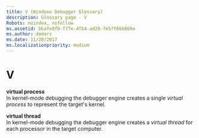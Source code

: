 ```yaml
---
title: V (Windows Debugger Glossary)
description: Glossary page - V
Robots: noindex, nofollow
ms.assetid: bbafe8f0-f77e-4fb4-ad28-7e57f866869a
ms.author: domars
ms.date: 11/28/2017
ms.localizationpriority: medium
---
```


# V


<span id="virtual_process"></span><span id="VIRTUAL_PROCESS"></span>**virtual process**  
In kernel-mode debugging the debugger engine creates a single *virtual process* to represent the target's kernel.

<span id="virtual_thread"></span><span id="VIRTUAL_THREAD"></span>**virtual thread**  
In kernel-mode debugging the debugger engine creates a *virtual thread* for each processor in the target computer.

 

 





